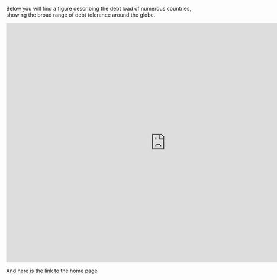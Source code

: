 Below you will find a figure describing the debt load of numerous countries, showing the broad range of debt tolerance around the globe. 
<iframe src="https://data.oecd.org/chart/61Qx" width="860" height="645" style="border: 0" mozallowfullscreen="true" webkitallowfullscreen="true" allowfullscreen="true"><a href="https://data.oecd.org/chart/61Qx" target="_blank">OECD Chart: General government debt, Total, % of GDP, Annual, 2018</a></iframe>
 
 <div class="flourish-embed flourish-chart" data-src="visualisation/3190444" data-url="https://flo.uri.sh/visualisation/3190444/embed"><script src="https://public.flourish.studio/resources/embed.js"></script></div>
 
 
[And here is the link to the home page](/README.md)
